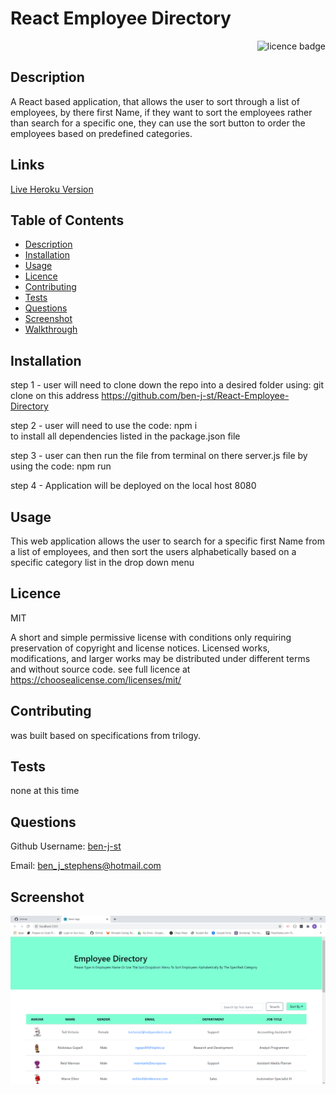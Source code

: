 # React Employee Directory

    
<div align="right"><img alt="licence badge" src="https://img.shields.io/badge/licence-MIT-yellow"></div>

## Description 

A React based application, that allows the user to sort through a list of employees, by there first Name, if they want to sort the employees rather than search for a specific one, they can use the sort button to order the employees based on predefined categories.

## Links

<a href="https://obscure-crag-44110.herokuapp.com/">Live Heroku Version</a>

## Table of Contents

* [Description](#Description)
* [Installation](#Installation)
* [Usage](#Usage)
* [Licence](#Licence)
* [Contributing](#Contributing)
* [Tests](#Tests)
* [Questions](#Questions)
* [Screenshot](#Screenshot)
* [Walkthrough](#Walkthrough-video)

## Installation

step 1 - user will need to clone down the repo into a desired folder using: git clone 
    on this address https://github.com/ben-j-st/React-Employee-Directory

step 2 - user will need to use the code: npm i  
    to install all dependencies listed in the package.json file

step 3 - user can then run the file from terminal on there server.js file by using the code:
    npm run
    
step 4 - Application will be deployed on the local host 8080


## Usage

This web application allows the user to search for a specific first Name from a list of employees, and then sort the users alphabetically based on a specific category list in the drop down menu 

## Licence 

MIT

A short and simple permissive license with conditions only requiring preservation of copyright and license notices. Licensed works, modifications, and larger works may be distributed under different terms and without source code. see full licence at https://choosealicense.com/licenses/mit/

## Contributing 

was built based on specifications from trilogy.

## Tests

none at this time

## Questions

Github Username: <a href="https://github.com/ben-j-st">ben-j-st</a>

Email: ben_j_stephens@hotmail.com

## Screenshot 

![screenshot](./src/assets/Screenshot.PNG) 


